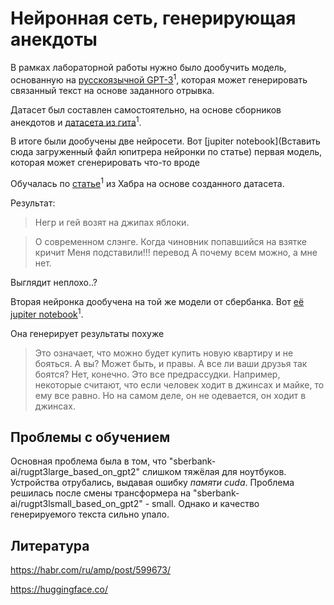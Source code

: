 # Нейронная сеть, генерирующая анекдоты

В рамках лабораторной работы нужно было дообучить модель, основанную на [русскоязычной GPT-3](https://github.com/ai-forever/ru-gpts)<sup>1</sup>, которая может генерировать связанный текст на основе заданного отрывка. 

Датасет был составлен самостоятельно, на основе сборников анекдотов и [датасета из гита](https://github.com/computational-humor/humor-recognition/tree/master/data)<sup>1</sup>.

В итоге были дообучены две нейросети. 
Вот [jupiter notebook](Вставить сюда загруженный файл юпитрера нейронки по статье) первая модель, которая может сгенерировать что-то вроде

Обучалась по [статье](https://habr.com/ru/amp/post/599673/)<sup>1</sup> из Хабра на основе созданного датасета.

Результат:

> Негр и гей возят на джипах яблоки.

> О современном слэнге. Когда чиновник попавшийся на взятке кричит Меня подставили!!! перевод А почему всем можно, а мне нет.
 
Выглядит неплохо..?

Вторая нейронка дообучена на той же модели от сбербанка.
Вот [её jupiter notebook](https://github.com/TIoJIuHa/generation-of-jokes/blob/main/joke_training_model.ipynb)<sup>1</sup>.

Она генерирует результаты похуже

> Это означает, что можно будет купить новую квартиру и не бояться.  А вы?  Может быть, и правы.  А все ли ваши друзья так боятся?  Нет, конечно.  Это все предрассудки.  Например, некоторые считают, что если человек ходит в джинсах и майке, то ему все равно.  Но на самом деле, он не одевается, он ходит в джинсах.

## Проблемы с обучением

Основная проблема была в том, что "sberbank-ai/rugpt3large_based_on_gpt2" слишком тяжёлая для ноутбуков. Устройства отрубались, выдавая ошибку *памяти cuda*. Проблема решилась после смены трансформера на "sberbank-ai/rugpt3lsmall_based_on_gpt2" - small. Однако и качество генерируемого текста сильно упало. 

## Литература 

https://habr.com/ru/amp/post/599673/

https://huggingface.co/




